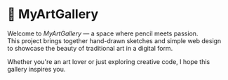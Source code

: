 # 🎨 MyArtGallery

Welcome to *MyArtGallery* — a space where pencil meets passion.  
This project brings together hand-drawn sketches and simple web design to showcase the beauty of traditional art in a digital form.

Whether you're an art lover or just exploring creative code, I hope this gallery inspires you.
